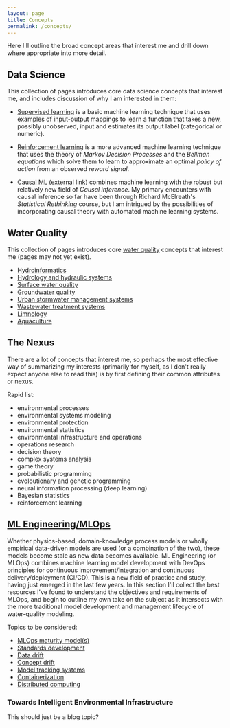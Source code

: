 ```yaml
---
layout: page
title: Concepts
permalink: /concepts/
---
```

Here I'll outline the broad concept areas that interest me and drill down where appropriate into more detail. 

## Data Science
This collection of pages introduces core data science concepts that interest me, and includes discussion of why I am interested in them:

-  [Supervised learning](../data_science/supervised) is a basic machine learning technique that uses examples of input-output mappings to learn a function that takes a new, possibly unobserved, input and estimates its output label (categorical or numeric).

-  [Reinforcement learning](../data_science/reinforcement) is a more advanced machine learning technique that uses the theory of *Markov Decision Processes* and the *Bellman equations* which solve them to learn to approximate an optimal *policy of action* from an observed *reward signal*.  

-  [Causal ML](https://arxiv.org/abs/2206.15475) (external link) combines machine learning with the robust but relatively new field of *Causal inference*. My primary encounters with causal inference so far have been through Richard McElreath's *Statistical Rethinking* course, but I am intrigued by the possibilities of incorporating causal theory with automated machine learning systems.  

## Water Quality
This collection of pages introduces core [water quality](../water_quality/why) concepts that interest me (pages may not yet exist).

-  [Hydroinformatics](../data_science/hydroinformatics)
-  [Hydrology and hydraulic systems]()
-  [Surface water quality]()
-  [Groundwater quality]()
-  [Urban stormwater management systems]()
-  [Wastewater treatment systems]()
-  [Limnology]()
-  [Aquaculture]()
## The Nexus
There are a lot of concepts that interest me, so perhaps the most effective way of summarizing my interests (primarily for myself, as I don't really expect anyone else to read this) is by first defining their common attributes or nexus. 

Rapid list:
-  environmental processes
-  environmental systems modeling
-  environmental protection
-  environmental statistics
-  environmental infrastructure and operations
-  operations research
-  decision theory
-  complex systems analysis
-  game theory
-  probabilistic programming
-  evoloutionary and genetic programming
-  neural information processing (deep learning)
-  Bayesian statistics
-  reinforcement learning

## [ML Engineering/MLOps](../concepts/mlops)
Whether physics-based, domain-knowledge process models or wholly empirical data-driven models are used (or a combination of the two), these models become stale as new data becomes available. ML Engineering (or MLOps) combines machine learning model development with DevOps principles for continuous improvement/integration and continuous delivery/deployment (CI/CD). This is a new field of practice and study, having just emerged in the last few years. In this section I'll collect the best resources I've found to understand the objectives and requirements of MLOps, and begin to outline my own take on the subject as it intersects with the more traditional model development and management lifecycle of water-quality modeling.

Topics to be considered:
-  [MLOps maturity model(s)]()
-  [Standards development]()
-  [Data drift]()
-  [Concept drift]()
-  [Model tracking systems]()
-  [Containerization]()
-  [Distributed computing]()

### Towards Intelligent Environmental Infrastructure
This should just be a blog topic?